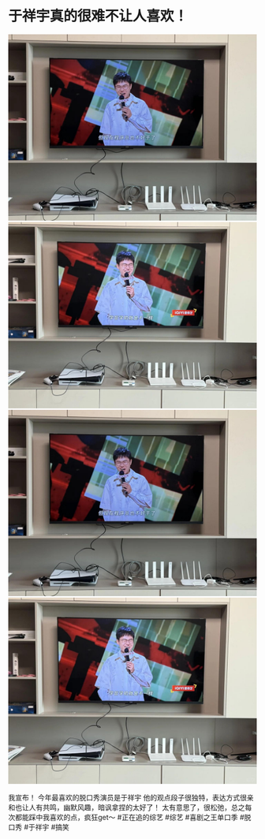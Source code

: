 # 于祥宇真的很难不让人喜欢！

![](img/993c11c5-81f0-4760-9f36-3b0f40d1c2f9.jpg)
![](img/19833c00-c2c0-4c97-a30c-4861253ac2dd.jpg)
![](img/e16224e1-0dd1-4901-8cdb-d271fa20fc6b.jpg)
![](img/742e6262-dc76-4980-be65-834eea9ac13c.jpg)

我宣布！
今年最喜欢的脱口秀演员是于祥宇
他的观点段子很独特，表达方式很亲和也让人有共鸣，幽默风趣，暗讽拿捏的太好了！
太有意思了，很松弛，总之每次都能踩中我喜欢的点，疯狂get～
#正在追的综艺 #综艺 #喜剧之王单口季 #脱口秀 #于祥宇 #搞笑